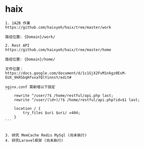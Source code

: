 # haix
    1. 1A2B 作業
    https://github.com/haixyeh/haix/tree/master/work

    路徑位置: {Domain}/work/
    
    2. Rest API
    https://github.com/haixyeh/haix/tree/master/home

    路徑位置: {Domain}/home/
    
    文件位置：
    https://docs.google.com/document/d/1c1GjX2FvM1nkgz0EsM-EUX_9kRSbqHfvxaTQlYinnsY/edit#

    nginx.conf 需新增以下設定
    ```
        rewrite ^/user/?$ /home/restful/api.php last;
		rewrite ^/user/(\d+)/?$ /home/restful/api.php?id=$1 last;

        location / {
			try_files $uri $uri/ =404;
		}
    ```


    3. 研究 MemCache Redis MySql (尚未執行)
    4. 研究Laravel框架 (尚未執行)